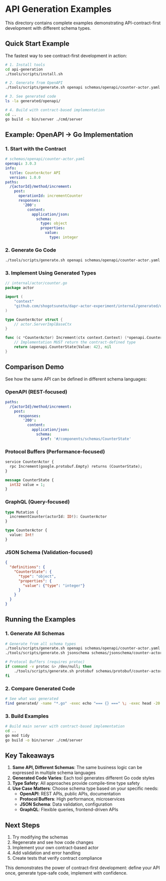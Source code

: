# API Generation Examples

This directory contains complete examples demonstrating API-contract-first development with different schema types.

## Quick Start Example

The fastest way to see contract-first development in action:

```bash
# 1. Install tools
cd api-generation
./tools/scripts/install.sh

# 2. Generate from OpenAPI
./tools/scripts/generate.sh openapi schemas/openapi/counter-actor.yaml

# 3. See generated code
ls -la generated/openapi/

# 4. Build with contract-based implementation
cd ..
go build -o bin/server ./cmd/server
```

## Example: OpenAPI → Go Implementation

### 1. Start with the Contract

```yaml
# schemas/openapi/counter-actor.yaml
openapi: 3.0.3
info:
  title: CounterActor API
  version: 1.0.0
paths:
  /{actorId}/method/increment:
    post:
      operationId: incrementCounter
      responses:
        '200':
          content:
            application/json:
              schema:
                type: object
                properties:
                  value:
                    type: integer
```

### 2. Generate Go Code

```bash
./tools/scripts/generate.sh openapi schemas/openapi/counter-actor.yaml
```

### 3. Implement Using Generated Types

```go
// internal/actor/counter.go
package actor

import (
    "context"
    "github.com/shogotsuneto/dapr-actor-experiment/internal/generated/openapi"
)

type CounterActor struct {
    // actor.ServerImplBaseCtx
}

func (c *CounterActor) Increment(ctx context.Context) (*openapi.CounterState, error) {
    // Implementation MUST return the contract-defined type
    return &openapi.CounterState{Value: 42}, nil
}
```

## Comparison Demo

See how the same API can be defined in different schema languages:

### OpenAPI (REST-focused)
```yaml
paths:
  /{actorId}/method/increment:
    post:
      responses:
        '200':
          content:
            application/json:
              schema:
                $ref: '#/components/schemas/CounterState'
```

### Protocol Buffers (Performance-focused)
```protobuf
service CounterActor {
  rpc Increment(google.protobuf.Empty) returns (CounterState);
}

message CounterState {
  int32 value = 1;
}
```

### GraphQL (Query-focused)
```graphql
type Mutation {
  incrementCounter(actorId: ID!): CounterActor
}

type CounterActor {
  value: Int!
}
```

### JSON Schema (Validation-focused)
```json
{
  "definitions": {
    "CounterState": {
      "type": "object",
      "properties": {
        "value": {"type": "integer"}
      }
    }
  }
}
```

## Running the Examples

### 1. Generate All Schemas

```bash
# Generate from all schema types
./tools/scripts/generate.sh openapi schemas/openapi/counter-actor.yaml
./tools/scripts/generate.sh jsonschema schemas/jsonschema/counter-actor.json

# Protocol Buffers (requires protoc)
if command -v protoc &> /dev/null; then
    ./tools/scripts/generate.sh protobuf schemas/protobuf/counter-actor.proto
fi
```

### 2. Compare Generated Code

```bash
# See what was generated
find generated/ -name "*.go" -exec echo "=== {} ===" \; -exec head -20 {} \;
```

### 3. Build Examples

```bash
# Build main server with contract-based implementation
cd ..
go mod tidy
go build -o bin/server ./cmd/server
```

## Key Takeaways

1. **Same API, Different Schemas**: The same business logic can be expressed in multiple schema languages
2. **Generated Code Varies**: Each tool generates different Go code styles
3. **Type Safety**: All approaches provide compile-time type safety
4. **Use Case Matters**: Choose schema type based on your specific needs:
   - **OpenAPI**: REST APIs, public APIs, documentation
   - **Protocol Buffers**: High performance, microservices
   - **JSON Schema**: Data validation, configuration
   - **GraphQL**: Flexible queries, frontend-driven APIs

## Next Steps

1. Try modifying the schemas
2. Regenerate and see how code changes
3. Implement your own contract-based actor
4. Add validation and error handling
5. Create tests that verify contract compliance

This demonstrates the power of contract-first development: define your API once, generate type-safe code, implement with confidence.